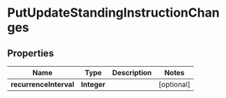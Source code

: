 
# PutUpdateStandingInstructionChanges

## Properties
Name | Type | Description | Notes
------------ | ------------- | ------------- | -------------
**recurrenceInterval** | **Integer** |  |  [optional]



